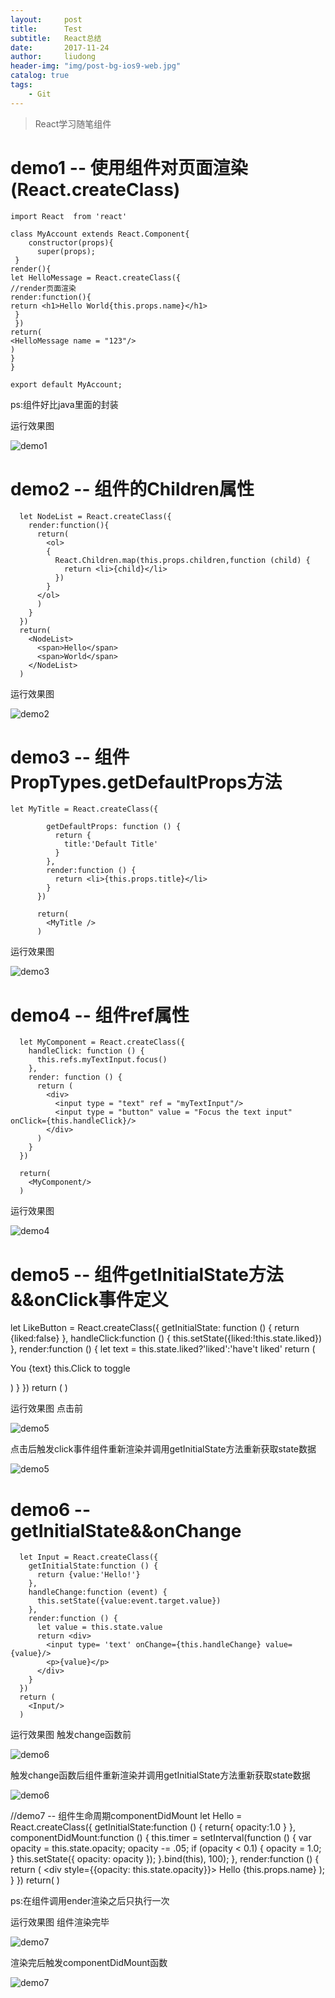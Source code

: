 ```yaml
---
layout:     post
title:      Test
subtitle:   React总结
date:       2017-11-24
author:     liudong
header-img: "img/post-bg-ios9-web.jpg"
catalog: true
tags:
    - Git
---
```


>React学习随笔组件

# demo1 -- 使用组件对页面渲染(React.createClass)

    import React  from 'react'

    class MyAccount extends React.Component{
        constructor(props){
          super(props);
     }
    render(){
    let HelloMessage = React.createClass({
    //render页面渲染
    render:function(){
    return <h1>Hello World{this.props.name}</h1>
     }
     })
    return(
    <HelloMessage name = "123"/>
    )
    }
    }

    export default MyAccount;

ps:组件好比java里面的封装

运行效果图

![demo1](https://raw.githubusercontent.com/14308/14308.github.io/master/img/react-20171124-001.png)

# demo2 -- 组件的Children属性
      let NodeList = React.createClass({
        render:function(){
          return(
            <ol>
            {
              React.Children.map(this.props.children,function (child) {
                return <li>{child}</li>
              })
            }
          </ol>
          )
        }
      })
      return(
        <NodeList>
          <span>Hello</span>
          <span>World</span>
        </NodeList>
      )

运行效果图


![demo2](https://raw.githubusercontent.com/14308/14308.github.io/master/img/react-zujian-demo2.png)

# demo3 -- 组件PropTypes.getDefaultProps方法
    let MyTitle = React.createClass({

            getDefaultProps: function () {
              return {
                title:'Default Title'
              }
            },
            render:function () {
              return <li>{this.props.title}</li>
            }
          })

          return(
            <MyTitle />
          )

运行效果图

![demo3](https://raw.githubusercontent.com/14308/14308.github.io/master/img/react-zujian-demo3.png)


# demo4 -- 组件ref属性
      let MyComponent = React.createClass({
        handleClick: function () {
          this.refs.myTextInput.focus()
        },
        render: function () {
          return (
            <div>
              <input type = "text" ref = "myTextInput"/>
              <input type = "button" value = "Focus the text input" onClick={this.handleClick}/>
            </div>
          )
        }
      })

      return(
        <MyComponent/>
      )

运行效果图

![demo4](https://raw.githubusercontent.com/14308/14308.github.io/master/img/react-zujian-demo4.png)


# demo5 -- 组件getInitialState方法&&onClick事件定义
   let LikeButton = React.createClass({
     getInitialState: function () {
       return {liked:false}
     },
     handleClick:function () {
       this.setState({liked:!this.state.liked})
     },
     render:function () {
       let text = this.state.liked?'liked':'have\'t liked'
       return (
         <p onClick={this.handleClick}>
            You {text} this.Click to toggle
         </p>
       )
     }
   })
      return (
        <LikeButton/>
      )

运行效果图
点击前

![demo5](https://raw.githubusercontent.com/14308/14308.github.io/master/img/react-zujian-demo5-1.png)

点击后触发click事件组件重新渲染并调用getInitialState方法重新获取state数据

![demo5](https://raw.githubusercontent.com/14308/14308.github.io/master/img/react-zujian-demo5-2.png)


# demo6 -- getInitialState&&onChange
      let Input = React.createClass({
        getInitialState:function () {
          return {value:'Hello!'}
        },
        handleChange:function (event) {
          this.setState({value:event.target.value})
        },
        render:function () {
          let value = this.state.value
          return <div>
            <input type= 'text' onChange={this.handleChange} value={value}/>
            <p>{value}</p>
          </div>
        }
      })
      return (
        <Input/>
      )

运行效果图
触发change函数前

![demo6](https://raw.githubusercontent.com/14308/14308.github.io/master/img/react-zujian-demo6-1.png)

触发change函数后组件重新渲染并调用getInitialState方法重新获取state数据

![demo6](https://raw.githubusercontent.com/14308/14308.github.io/master/img/react-zujian-demo6-2.png)


//demo7 -- 组件生命周期componentDidMount
      let Hello = React.createClass({
      getInitialState:function () {
        return{
          opacity:1.0
      }
      },
      componentDidMount:function () {
        this.timer = setInterval(function () {
          var opacity = this.state.opacity;
          opacity -= .05;
          if (opacity < 0.1) {
            opacity = 1.0;
          }
          this.setState({
            opacity: opacity
          });
        }.bind(this), 100);
      },
      render:function () {
        return (
          <div style={{opacity: this.state.opacity}}>
            Hello {this.props.name}
          </div>
        );
      }
    })
      return(
        <Hello name = "world"/>
      )

ps:在组件调用ender渲染之后只执行一次

运行效果图
组件渲染完毕

![demo7](https://raw.githubusercontent.com/14308/14308.github.io/master/img/react-zujian-demo7-1.png)

渲染完后触发componentDidMount函数

![demo7](https://raw.githubusercontent.com/14308/14308.github.io/master/img/react-zujian-demo7-2.png)